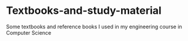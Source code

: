 # Textbooks-and-study-material
Some textbooks and reference books I used in my engineering course in Computer Science


